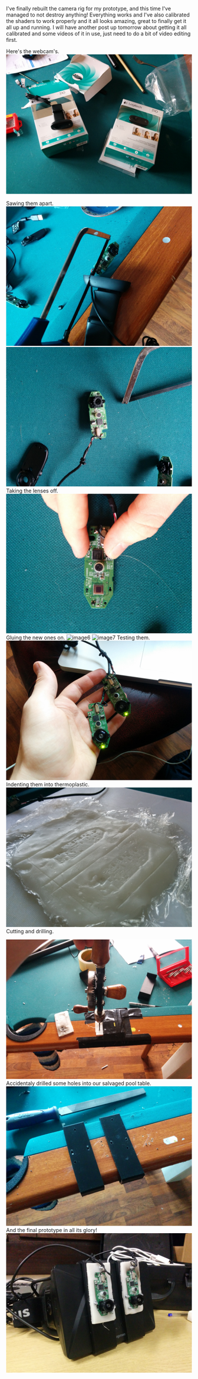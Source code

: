 I've finally rebuilt the camera rig for my prototype, and this time I've managed to not destroy anything! 
Everything works and I've also calibrated the shaders to work properly and it all looks amazing, great to finally get it all up and running. I will have another post up tomorrow about getting it all calibrated and some videos of it in use, just need to do a bit of video editing first.

Here's the webcam's.
![image1](../project_images/rebuild/1.jpg)
<!-- ![image2](../project_images/rebuild/2.jpg) -->
Sawing them apart.
![image3](../project_images/rebuild/3.jpg)
![image4](../project_images/rebuild/4.jpg)
Taking the lenses off.
![image5](../project_images/rebuild/5.jpg)
Gluing the new ones on.
![image6](../project_images/rebuild/6.jpg)
![image7](../project_images/rebuild/7.jpg)
Testing them.
![image8](../project_images/rebuild/8.jpg)
Indenting them into thermoplastic.
![image9](../project_images/rebuild/9.jpg)
Cutting and drilling.
<!--![image10](../project_images/rebuild/10.jpg)-->
![image11](../project_images/rebuild/11.jpg)
Accidentaly drilled some holes into our salvaged pool table. 
![image12](../project_images/rebuild/12.jpg)
And the final prototype in all its glory!
![image13](../project_images/rebuild/13.jpg)
